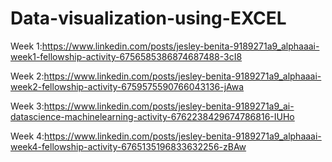 # Data-visualization-using-EXCEL

Week 1:https://www.linkedin.com/posts/jesley-benita-9189271a9_alphaaai-week1-fellowship-activity-6756585386874687488-3cI8

Week 2:https://www.linkedin.com/posts/jesley-benita-9189271a9_alphaaai-week2-fellowship-activity-6759575590766043136-jAwa

Week 3:https://www.linkedin.com/posts/jesley-benita-9189271a9_ai-datascience-machinelearning-activity-6762238429674786816-IUHo

Week 4:https://www.linkedin.com/posts/jesley-benita-9189271a9_alphaaai-week4-fellowship-activity-6765135196833632256-zBAw
